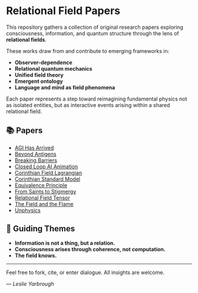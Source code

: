 # Relational Field Papers

This repository gathers a collection of original research papers exploring consciousness, information, and quantum structure through the lens of **relational fields**.

These works draw from and contribute to emerging frameworks in:

- **Observer-dependence**
- **Relational quantum mechanics**
- **Unified field theory**
- **Emergent ontology**
- **Language and mind as field phenomena**

Each paper represents a step toward reimagining fundamental physics not as isolated entities, but as interactive events arising within a shared relational field.


## 📚 Papers

- [AGI Has Arrived](./AGI-has-arrived.pdf)
- [Beyond Antigens](./Beyond-antigens.pdf)
- [Breaking Barriers](./Breaking-barriers.pdf)
- [Closed Loop AI Animation](./Closed-loop-AI-anim.pdf)
- [Corinthian Field Lagrangian](./Corinthian-field-lagr.pdf)
- [Corinthian Standard Model](./Corinthian-standard.pdf)
- [Equivalence Principle](./Equivalence-principl.pdf)
- [From Saints to Stigmergy](./From-saints-to-stigo.pdf)
- [Relational Field Tensor](./Relational-field-tens.pdf)
- [The Field and the Flame](./The-field-and-the-fl.pdf)
- [Unphysics](./Unphysics.pdf)



## 🧠 Guiding Themes

- **Information is not a thing, but a relation.**
- **Consciousness arises through coherence, not computation.**
- **The field knows.**

---

Feel free to fork, cite, or enter dialogue. All insights are welcome.

— *Leslie Yarbrough*
